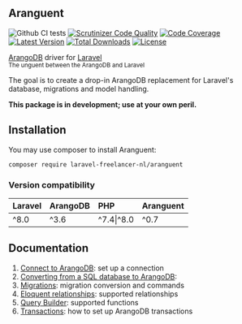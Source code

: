 Aranguent
---------
<p align="center">

![Github CI tests](https://github.com/LaravelFreelancerNL/laravel-arangodb/workflows/CI%20tests/badge.svg)
[![Scrutinizer Code Quality](https://scrutinizer-ci.com/g/LaravelFreelancerNL/laravel-arangodb/badges/quality-score.png?b=master)](https://scrutinizer-ci.com/g/LaravelFreelancerNL/laravel-arangodb/?branch=master)
[![Code Coverage](https://scrutinizer-ci.com/g/LaravelFreelancerNL/laravel-arangodb/badges/coverage.png?b=master)](https://scrutinizer-ci.com/g/LaravelFreelancerNL/laravel-arangodb/?b=master)
<a href="https://packagist.org/packages/laravel-freelancer-nl/aranguent"><img src="https://poser.pugx.org/laravel-freelancer-nl/aranguent/v/unstable" alt="Latest Version"></a>
<a href="https://packagist.org/packages/laravel-freelancer-nl/aranguent"><img src="https://poser.pugx.org/laravel-freelancer-nl/aranguent/downloads" alt="Total Downloads"></a>
<a href="https://packagist.org/packages/laravel-freelancer-nl/aranguent"><img src="https://poser.pugx.org/laravel-freelancer-nl/aranguent/license" alt="License"></a>

[ArangoDB](https://www.arangodb.com) driver for [Laravel](https://laravel.com)  
<sub>The unguent between the ArangoDB and Laravel</sub>
</p>

The goal is to create a drop-in ArangoDB replacement for Laravel's database, migrations and model handling.

**This package is in development; use at your own peril.**

## Installation
You may use composer to install Aranguent:

``` composer require laravel-freelancer-nl/aranguent ```

### Version compatibility
| Laravel | ArangoDB | PHP       | Aranguent |
| :------ | :------- | :-------- | :-------- |
| ^8.0    | ^3.6     | ^7.4&#124;^8.0 | ^0.7      |

## Documentation
1) [Connect to ArangoDB](docs/connect-to-arangodb.md): set up a connection
2) [Converting from a SQL database to ArangoDB](docs/from-sql-to-arangodb.md):
3) [Migrations](docs/migrations.md): migration conversion and commands 
4) [Eloquent relationships](docs/eloquent-relationships.md): supported relationships 
5) [Query Builder](docs/query-functions.md): supported functions 
6) [Transactions](docs/transactions.md): how to set up ArangoDB transactions
